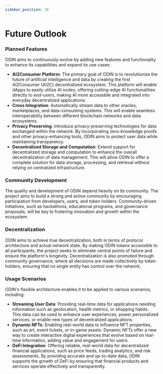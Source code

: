 ```yaml
---
sidebar_position: 10
---
```


# Future Outlook

### Planned Features

ODIN aims to continuously evolve by adding new features and functionality to enhance its capabilities and expand its use cases:

- **AI2Consumer Platform**: The primary goal of ODIN is to revolutionize the future of artificial intelligence and data by creating the first AI2Consumer (AI2C) decentralized ecosystem. This platform will enable dApps to easily utilize AI nodes, offering cutting-edge AI functionalities directly to end-users, making AI more accessible and integrated into everyday decentralized applications.
- **Cross Integration**: Automatically stream data to other oracles, marketplaces, and data-consuming systems. This will enable seamless interoperability between different blockchain networks and data ecosystems.
- **Privacy Preserving**: Introduce privacy-preserving technologies for data exchanged within the network. By incorporating zero-knowledge proofs and other privacy-enhancing tools, ODIN aims to protect user data while maintaining transparency.
- **Decentralized Storage and Computation**: Extend support for decentralized storage and computation to enhance the overall decentralization of data management. This will allow ODIN to offer a complete solution for data storage, processing, and retrieval without relying on centralized infrastructure.

### Community Development

The quality and development of ODIN depend heavily on its community. The project aims to build a strong and active community by encouraging participation from developers, users, and token holders. Community-driven initiatives, such as hackathons, educational programs, and governance proposals, will be key to fostering innovation and growth within the ecosystem.

### Decentralization

ODIN aims to achieve true decentralization, both in terms of protocol architecture and actual network state. By making ODIN tokens accessible to all participants, the project seeks to eliminate central points of failure and ensure the platform's longevity. Decentralization is also promoted through community governance, where all decisions are made collectively by token holders, ensuring that no single entity has control over the network.

### Usage Scenarios

ODIN's flexible architecture enables it to be applied to various scenarios, including:

- **Streaming User Data**: Providing real-time data for applications needing information such as geolocation, health metrics, or shopping habits. This data can be used to enhance user experiences, power personalized services, or enable new types of decentralized applications.
- **Dynamic NFTs**: Enabling real-world data to influence NFT properties, such as art, event tickets, or in-game assets. Dynamic NFTs offer a new way to create interactive digital experiences that evolve based on real-time information, adding value and engagement for users.
- **DeFi Integration**: Offering reliable, real-world data for decentralized financial applications, such as price feeds, trading analytics, and risk assessments. By providing accurate and up-to-date data, ODIN supports the growth of DeFi by ensuring that financial products and services operate effectively and transparently.

